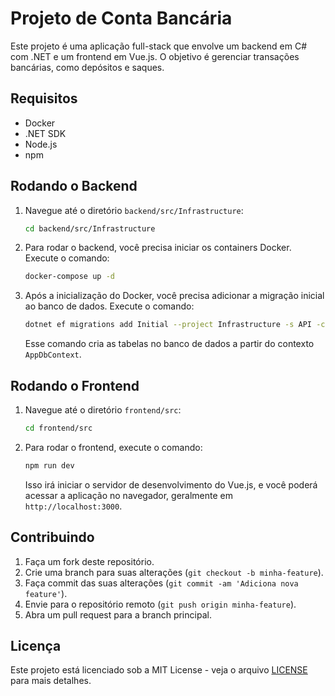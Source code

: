 
# Projeto de Conta Bancária

Este projeto é uma aplicação full-stack que envolve um backend em C# com .NET e um frontend em Vue.js. O objetivo é gerenciar transações bancárias, como depósitos e saques.

## Requisitos

- Docker
- .NET SDK
- Node.js
- npm

## Rodando o Backend

1. Navegue até o diretório `backend/src/Infrastructure`:

   ```bash
   cd backend/src/Infrastructure
   ```

2. Para rodar o backend, você precisa iniciar os containers Docker. Execute o comando:

   ```bash
   docker-compose up -d
   ```

3. Após a inicialização do Docker, você precisa adicionar a migração inicial ao banco de dados. Execute o comando:

   ```bash
   dotnet ef migrations add Initial --project Infrastructure -s API -c AppDbContext --verbose
   ```

   Esse comando cria as tabelas no banco de dados a partir do contexto `AppDbContext`.

## Rodando o Frontend

1. Navegue até o diretório `frontend/src`:

   ```bash
   cd frontend/src
   ```

2. Para rodar o frontend, execute o comando:

   ```bash
   npm run dev
   ```

   Isso irá iniciar o servidor de desenvolvimento do Vue.js, e você poderá acessar a aplicação no navegador, geralmente em `http://localhost:3000`.

## Contribuindo

1. Faça um fork deste repositório.
2. Crie uma branch para suas alterações (`git checkout -b minha-feature`).
3. Faça commit das suas alterações (`git commit -am 'Adiciona nova feature'`).
4. Envie para o repositório remoto (`git push origin minha-feature`).
5. Abra um pull request para a branch principal.

## Licença

Este projeto está licenciado sob a MIT License - veja o arquivo [LICENSE](LICENSE) para mais detalhes.
